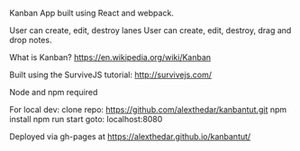 
Kanban App built using React and webpack.

User can create, edit, destroy lanes
User can create, edit, destroy, drag and drop notes.

What is Kanban?
https://en.wikipedia.org/wiki/Kanban

Built using the SurviveJS tutorial: http://survivejs.com/

Node and npm required

For local dev:
clone repo: https://github.com/alexthedar/kanbantut.git
npm install
npm run start
goto: localhost:8080

Deployed via gh-pages at https://alexthedar.github.io/kanbantut/
